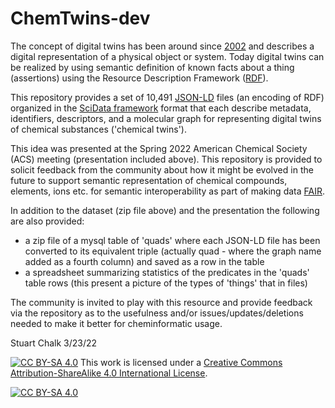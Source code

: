 # ChemTwins-dev
The concept of digital twins has been around since [2002](https://en.wikipedia.org/wiki/Digital_twin) 
and describes a digital representation of a physical object or system.  Today digital twins can be 
realized by using semantic definition of known facts about a thing (assertions) using the Resource 
Description Framework ([RDF](https://www.w3.org/RDF/)).

This repository provides a set of 10,491 [JSON-LD](https://www.w3.org/TR/json-ld/) files (an encoding of RDF) organized 
in the [SciData framework](https://stuchalk.github.io/scidata/) format that each describe metadata, identifiers, 
descriptors, and a molecular graph for representing digital twins of chemical substances ('chemical twins').

This idea was presented at the Spring 2022 American Chemical Society (ACS) meeting (presentation included above). This
repository is provided to solicit feedback from the community about how it might be evolved in the future to support 
semantic representation of chemical compounds, elements, ions etc. for semantic interoperability as part of making data 
[FAIR](https://doi.org/10.1038/sdata.2016.18).

In addition to the dataset (zip file above) and the presentation the following are also provided:
- a zip file of a mysql table of 'quads' where each JSON-LD file has been converted to its equivalent triple
  (actually quad - where the graph name added as a fourth column) and saved as a row in the table
- a spreadsheet summarizing statistics of the predicates in the 'quads' table rows
  (this present a picture of the types of 'things' that in files)

The community is invited to play with this resource and provide feedback via the repository as to the
usefulness and/or issues/updates/deletions needed to make it better for cheminformatic usage.

Stuart Chalk 3/23/22

[![CC BY-SA 4.0][cc-by-sa-shield]][cc-by-sa] This work is licensed under a
[Creative Commons Attribution-ShareAlike 4.0 International License][cc-by-sa].

[![CC BY-SA 4.0][cc-by-sa-image]][cc-by-sa]

[cc-by-sa]: http://creativecommons.org/licenses/by-sa/4.0/
[cc-by-sa-image]: https://licensebuttons.net/l/by-sa/4.0/88x31.png
[cc-by-sa-shield]: https://img.shields.io/badge/License-CC%20BY--SA%204.0-lightgrey.svg
